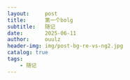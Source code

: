 ```yaml
---
layout:     post
title:      第一个bolg
subtitle:   随记
date:       2025-06-11
author:     ouulz
header-img: img/post-bg-re-vs-ng2.jpg
catalog: true
tags:
    - 随记
---
```


